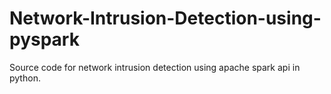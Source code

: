 # Network-Intrusion-Detection-using-pyspark
Source code for network intrusion detection using apache spark api in  python.
